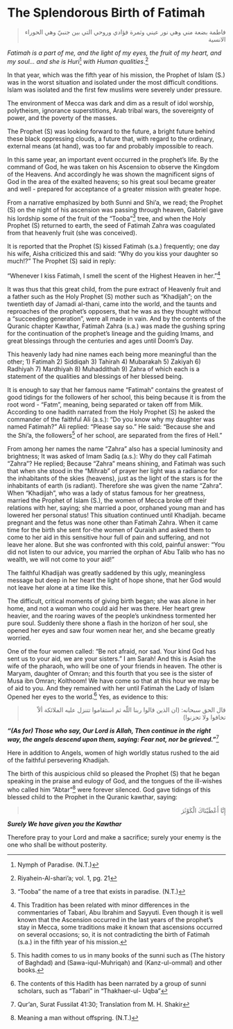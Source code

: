 The Splendorous Birth of Fatimah
================================

<blockquote dir="rtl">
  <p>
فاطمة بضعة مني وهي نور عيني وثمرة فؤادي وروحي التي بين جنبيّ وهي
الحوراء الانسية
  </p>
</blockquote>

*Fatimah is a part of me, and the light of my eyes, the fruit of my
heart, and my soul… and she is Huri*[^1] *with Human qualities*.[^2]

In that year, which was the fifth year of his mission, the Prophet of
Islam (S.) was in the worst situation and isolated under the most
difficult conditions.
Islam was isolated and the first few muslims were severely under
pressure.

The environment of Mecca was dark and dim as a result of idol worship,
polytheism, ignorance superstitions, Arab tribal wars, the sovereignty
of power, and the poverty of the masses.

The Prophet (S) was looking forward to the future, a bright future
behind these black oppressing clouds, a future that, with regard to the
ordinary, external means (at hand), was too far and probably impossible
to reach.

In this same year, an important event occurred in the prophet’s life. By
the command of God, he was taken on his Ascension to observe the Kingdom
of the Heavens. And accordingly he was shown the magnificent signs of
God in the area of the exalted heavens; so his great soul became greater
and well - prepared for acceptance of a greater mission with greater
hope.

From a narrative emphasized by both Sunni and Shi’a, we read; the
Prophet (S) on the night of his ascension was passing through heaven,
Gabriel gave his lordship some of the fruit of the “Tooba”[^3] tree, and
when the Holy Prophet (S) returned to earth, the seed of Fatimah Zahra
was coagulated from that heavenly fruit (she was conceived).

It is reported that the Prophet (S) kissed Fatimah (s.a.) frequently;
one day his wife, Aisha criticized this and said: “Why do you kiss your
daughter so much!?”
The Prophet (S) said in reply:

“Whenever I kiss Fatimah, I smell the scent of the Highest Heaven in
her.”[^4]

It was thus that this great child, from the pure extract of Heavenly
fruit and a father such as the Holy Prophet (S) mother such as
“Khadijah”; on the twentieth day of Jamadi al-thani, came into the
world, and the taunts and reproaches of the prophet’s opposers, that he
was as they thought without a “succeeding generation”, were all made in
vain. And by the contents of the Quranic chapter Kawthar, Fatimah Zahra
(s.a.) was made the gushing spring for the continuation of the prophet’s
lineage and the guiding Imams, and great blessings through the centuries
and ages until Doom’s Day.

This heavenly lady had nine names each being more meaningful than the
other; 1) Fatimah 2) Siddiqah 3) Tahirah 4) Mubarakah 5) Zakiyah 6)
Radhiyah 7) Mardhiyah 8) Muhaddithah 9) Zahra of which each is a
statement of the qualities and blessings of her blessed being.

It is enough to say that her famous name “Fatimah” contains the greatest
of good tidings for the followers of her school, this being because it
is from the root word - “Fatm”, meaning, being separated or taken off
from Milk. According to one hadith narrated from the Holy Prophet (S) he
asked the commander of the faithful Ali (a.s.):
“Do you know why my daughter was named Fatimah?” Ali replied:
“Please say so.”
He said:
“Because she and the Shi’a, the followers[^5] of her school, are
separated from the fires of Hell.”

From among her names the name “Zahra” also has a special luminosity and
brightness; It was asked of Imam Sadiq (a.s.):
Why do they call Fatimah “Zahra”?
He replied; Because “Zahra” means shining, and Fatimah was such that
when she stood in the “Mihrab” of prayer her light was a radiance for
the inhabitants of the skies (heavens), just as the light of the stars
is for the inhabitants of earth (is radiant). Therefore she was given
the name “Zahra”.
When “Khadijah”, who was a lady of status famous for her greatness,
married the Prophet of Islam (S.), the women of Mecca broke off their
relations with her, saying; she married a poor, orphaned young man and
has lowered her personal status!
This situation continued until Khadijah. became pregnant and the fetus
was none other than Fatimah Zahra.
When it came time for the birth she sent for-the women of Quraish and
asked them to come to her aid in this sensitive hour full of pain and
suffering, and not leave her alone. But she was confronted with this
cold, painful answer:
“You did not listen to our advice, you married the orphan of Abu Talib
who has no wealth, we will not come to your aid!”

The faithful Khadijah was greatly saddened by this ugly, meaningless
message but deep in her heart the light of hope shone, that her God
would not leave her alone at a time like this.

The difficult, critical moments of giving birth began; she was alone in
her home, and not a woman who could aid her was there. Her heart grew
heavier, and the roaring waves of the people’s unkindness tormented her
pure soul.
Suddenly there shone a flash in the horizon of her soul, she opened her
eyes and saw four women near her, and she became greatly worried.

One of the four women called:
“Be not afraid, nor sad. Your kind God has sent us to your aid, we are
your sisters.”
I am Sarah! And this is Asiah the wife of the pharaoh, who will be one
of your friends in heaven. The other is Maryam, daughter of Omran; and
this fourth that you see is the sister of Musa ibn Omran; Kolthoom!
We have come so that at this hour we may be of aid to you.
And they remained with her until Fatimah the Lady of Islam Opened her
eyes to the world.[^6]
Yes, as evidence to this:

<blockquote dir="rtl">
  <p>
قال الحق سبحانه: (ان الذين قالوا ربنا اللّه ثم استقاموا تتنزل عليه
الملائكة ألاّ تخافوا ولا تحزنوا)
  </p>
</blockquote>

***“(As for) Those who say, Our Lord is Allah, Then continue in the
right way, the angels descend upon them, saying: Fear not, nor be
grieved.”***[^7]

Here in addition to Angels, women of high worldly status rushed to the
aid of the faithful persevering Khadijah.

The birth of this auspicious child so pleased the Prophet (S) that he
began speaking in the praise and eulogy of God, and the tongues of the
ill-wishes who called him “Abtar”[^8] were forever silenced.
God gave tidings of this blessed child to the Prophet in the Quranic
kawthar, saying:

<blockquote dir="rtl">
  <p>
إِنَّا أَعْطَيْنَاكَ الْكَوْثَرَ
  </p>
</blockquote>

***Surely We have given you the Kawthar***

Therefore pray to your Lord and make a sacrifice; surely your enemy is
the one who shall be without posterity.

[^1]: Nymph of Paradise. (N.T.)

[^2]: Riyahein-Al-shari’a; vol. 1, pg. 21

[^3]: “Tooba” the name of a tree that exists in paradise. (N.T.)

[^4]: This Tradition has been related with minor differences in the
commentaries of Tabari, Abu Ibrahim and Sayyuti. Even though it is well
known that the Ascension occurred in the last years of the prophet’s
stay in Mecca, some traditions make it known that ascensions occurred on
several occasions; so, it is not contradicting the birth of Fatimah
(s.a.) in the fifth year of his mission.

[^5]: This hadith comes to us in many books of the sunni such as (The
history of Baghdad) and (Sawa-iqul-Muhriqah) and (Kanz-ul-ommal) and
other books.

[^6]: The contents of this Hadith has been narrated by a group of sunni
scholars, such as “Tabari” in “Thakhaer-ul- Uqba”

[^7]: Qur’an, Surat Fussilat 41:30; Translation from M. H. Shakir

[^8]: Meaning a man without offspring. (N.T.)


